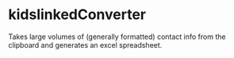 # kidslinkedConverter
Takes large volumes of (generally formatted) contact info from the clipboard and generates an excel spreadsheet.
